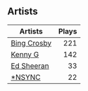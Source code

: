## Artists
Artists | Plays 
----- | -----: 
[Bing Crosby](/artists/bing-crosby-1864) | 221
[Kenny G](/artists/kenny-g-7789) | 142
[Ed Sheeran](/artists/ed-sheeran-396790) | 33
[*NSYNC](/artists/nsync-31882) | 22

